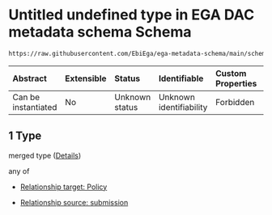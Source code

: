 # Untitled undefined type in EGA DAC metadata schema Schema

```txt
https://raw.githubusercontent.com/EbiEga/ega-metadata-schema/main/schemas/EGA.DAC.json#/properties/dacRelationships/items/allOf/1/anyOf/0/allOf/1
```



| Abstract            | Extensible | Status         | Identifiable            | Custom Properties | Additional Properties | Access Restrictions | Defined In                                                             |
| :------------------ | :--------- | :------------- | :---------------------- | :---------------- | :-------------------- | :------------------ | :--------------------------------------------------------------------- |
| Can be instantiated | No         | Unknown status | Unknown identifiability | Forbidden         | Allowed               | none                | [EGA.DAC.json\*](../../../schemas/EGA.DAC.json "open original schema") |

## 1 Type

merged type ([Details](ega-8-properties-dac-relationships-items-allof-relationship-constraints-for-a-dac-anyof-allowed-relationships-of-type-referencedby-main-ones-allof-1.md))

any of

*   [Relationship target: Policy](ega-12-definitions-relationship-target-policy.md "check type definition")

*   [Relationship source: submission](ega-12-definitions-relationship-source-submission.md "check type definition")
